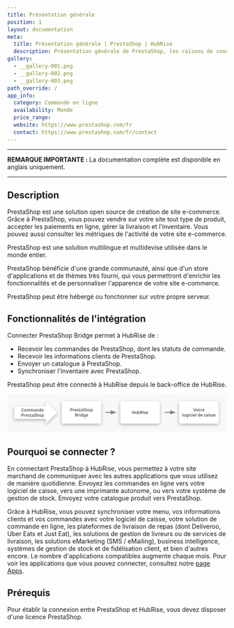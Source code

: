 ```yaml
---
title: Présentation générale
position: 1
layout: documentation
meta:
  title: Présentation générale | PrestaShop | HubRise
  description: Présentation générale de PrestaShop, les raisons de connecter votre solution de commande à HubRise et fonctionnalités de l'intégration avec HubRise.
gallery:
  - __gallery-001.png
  - __gallery-002.png
  - __gallery-003.png
path_override: /
app_info:
  category: Commande en ligne
  availability: Monde
  price_range:
  website: https://www.prestashop.com/fr
  contact: https://www.prestashop.com/fr/contact
---
```


---

**REMARQUE IMPORTANTE :** La documentation complète est disponible <Link to="/apps/prestashop" addLocalePrefix={false}>en anglais uniquement</Link>.

---

## Description

PrestaShop est une solution open source de création de site e-commerce. Grâce à PrestaShop, vous pouvez vendre sur votre site tout type de produit, accepter les paiements en ligne, gérer la livraison et l'inventaire. Vous pouvez aussi consulter les métriques de l'activité de votre site e-commerce.

PrestaShop est une solution multilingue et multidevise utilisée dans le monde entier.

PrestaShop bénéficie d'une grande communauté, ainsi que d'un store d'applications et de thèmes très fourni, qui vous permettront d'enrichir les fonctionnalités et de personnaliser l'apparence de votre site e-commerce.

PrestaShop peut être hébergé ou fonctionner sur votre propre serveur.

## Fonctionnalités de l'intégration

Connecter PrestaShop Bridge permet à HubRise de :

- Recevoir les commandes de PrestaShop, dont les statuts de commande.
- Recevoir les informations clients de PrestaShop.
- Envoyer un catalogue à PrestaShop.
- Synchroniser l'inventaire avec PrestaShop.

PrestaShop peut être connecté à HubRise depuis le back-office de HubRise.

![Schéma du flux de connexion entre PrestaShop, PrestaShop Bridge et HubRise](./images/000-2x-connection-diagram.png)

## Pourquoi se connecter ?

En connectant PrestaShop à HubRise, vous permettez à votre site marchand de communiquer avec les autres applications que vous utilisez de manière quotidienne. Envoyez les commandes en ligne vers votre logiciel de caisse, vers une imprimante autonome, ou vers votre système de gestion de stock. Envoyez votre catalogue produit vers PrestaShop.

Grâce à HubRise, vous pouvez synchroniser votre menu, vos informations clients et vos commandes avec votre logiciel de caisse, votre solution de commande en ligne, les plateformes de livraison de repas (dont Deliveroo, Uber Eats et Just Eat), les solutions de gestion de livreurs ou de services de livraison, les solutions eMarketing (SMS / eMailing), business intelligence, systèmes de gestion de stock et de fidélisation client, et bien d'autres encore. Le nombre d'applications compatibles augmente chaque mois. Pour voir les applications que vous pouvez connecter, consultez notre [page Apps](/apps).

## Prérequis

Pour établir la connexion entre PrestaShop et HubRise, vous devez disposer d'une licence PrestaShop.
